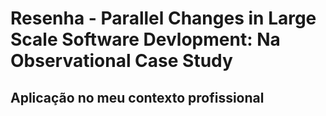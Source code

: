 # Resenha - Parallel Changes in Large Scale Software Devlopment: Na Observational Case Study


## Aplicação no meu contexto profissional
